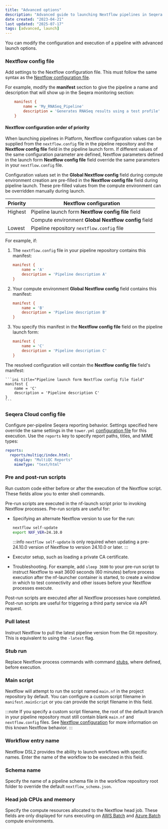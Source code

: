 ```yaml
---
title: "Advanced options"
description: "Advanced guide to launching Nextflow pipelines in Seqera Platform"
date created: "2023-04-21"
last updated: "2025-07-17"
tags: [advanced, launch]
---
```


You can modify the configuration and execution of a pipeline with advanced launch options.

### Nextflow config file

Add settings to the Nextflow configuration file. This must follow the same syntax as the [Nextflow configuration file](https://www.nextflow.io/docs/latest/config.html#config-syntax).

For example, modify the **manifest** section to give the pipeline a name and description that will show up in the Seqera monitoring section:

```ini
    manifest {
        name = 'My_RNASeq_Pipeline'
        description = 'Generates RNASeq results using a test profile'
    }
```

#### Nextflow configuration order of priority

When launching pipelines in Platform, Nextflow configuration values can be supplied from the `nextflow.config` file in the pipeline repository and the **Nextflow config file** field in the pipeline launch form. If different values of the same configuration parameter are defined, Nextflow parameters defined in the launch form **Nextflow config file** field override the same parameters in your `nextflow.config` file. 

Configuration values set in the **Global Nextflow config** field during compute environment creation are pre-filled in the **Nextflow config file** field during pipeline launch. These pre-filled values from the compute environment can be overridden manually during launch. 

| Priority | Nextflow configuration                               |
|----------|------------------------------------------------------|
| Highest  | Pipeline launch form **Nextflow config file** field  |
|                | Compute environment **Global Nextflow config** field |
| Lowest   | Pipeline repository `nextflow.config` file           |

For example, if:

1. The `nextflow.config` file in your pipeline repository contains this manifest: 

    ```ini title="Pipeline repository config file"
    manifest {
        name = 'A'
        description = 'Pipeline description A'
    }
    ```

2. Your compute environment **Global Nextflow config** field contains this manifest:

    ```ini title="Compute environment Global Nextflow config field"
    manifest {
        name = 'B'
        description = 'Pipeline description B'
    }
    ```

3. You specify this manifest in the **Nextflow config file** field on the pipeline launch form:

    ```ini title="Pipeline launch form Nextflow config file field"
    manifest {
        name = 'C'
        description = 'Pipeline description C'
    }
    ```

The resolved configuration will contain the **Nextflow config file** field's manifest:

    ```ini title="Pipeline launch form Nextflow config file field"
    manifest {
        name = 'C'
        description = 'Pipeline description C'
    }
    ```

### Seqera Cloud config file

Configure per-pipeline Seqera reporting behavior. Settings specified here override the same settings in the `tower.yml` [configuration file](../enterprise/configuration/overview) for this execution. Use the `reports` key to specify report paths, titles, and MIME types:

```yml
reports:
  reports/multiqc/index.html:
    display: "MultiQC Reports"
    mimeType: "text/html"
```

### Pre and post-run scripts

Run custom code either before or after the execution of the Nextflow script. These fields allow you to enter shell commands.

Pre-run scripts are executed in the nf-launch script prior to invoking Nextflow processes. Pre-run scripts are useful for:
- Specifying an alternate Nextflow version to use for the run:

    ```bash 
    nextflow self-update
    export NXF_VER=24.10.0
    ```
    :::info
    `nextflow self-update` is only required when updating a pre-24.10.0 version of Nextflow to version 24.10.0 or later. 
    :::
- Executor setup, such as loading a private CA certificate.
- Troubleshooting. For example, add `sleep 3600` to your pre-run script to instruct Nextflow to wait 3600 seconds (60 minutes) before process execution after the nf-launcher container is started, to create a window in which to test connectivity and other issues before your Nextflow processes execute.

Post-run scripts are executed after all Nextflow processes have completed. Post-run scripts are useful for triggering a third party service via API request.

### Pull latest

Instruct Nextflow to pull the latest pipeline version from the Git repository. This is equivalent to using the `-latest` flag.

### Stub run 

Replace Nextflow process commands with command [stubs](https://www.nextflow.io/docs/latest/process.html#stub), where defined, before execution. 

### Main script

Nextflow will attempt to run the script named `main.nf` in the project repository by default. You can configure a custom script filename in `manifest.mainScript` or you can provide the script filename in this field.

:::note
If you specify a custom script filename, the root of the default branch in your pipeline repository must still contain blank `main.nf` and `nextflow.config` files. See [Nextflow configuration](../troubleshooting_and_faqs/nextflow) for more information on this known Nextflow behavior.
:::

### Workflow entry name

Nextflow DSL2 provides the ability to launch workflows with specific names. Enter the name of the workflow to be executed in this field.

### Schema name 

Specify the name of a pipeline schema file in the workflow repository root folder to override the default `nextflow_schema.json`. 

### Head job CPUs and memory

Specify the compute resources allocated to the Nextflow head job. These fields are only displayed for runs executing on [AWS Batch](../compute-envs/aws-batch) and [Azure Batch](../compute-envs/azure-batch) compute environments. 

